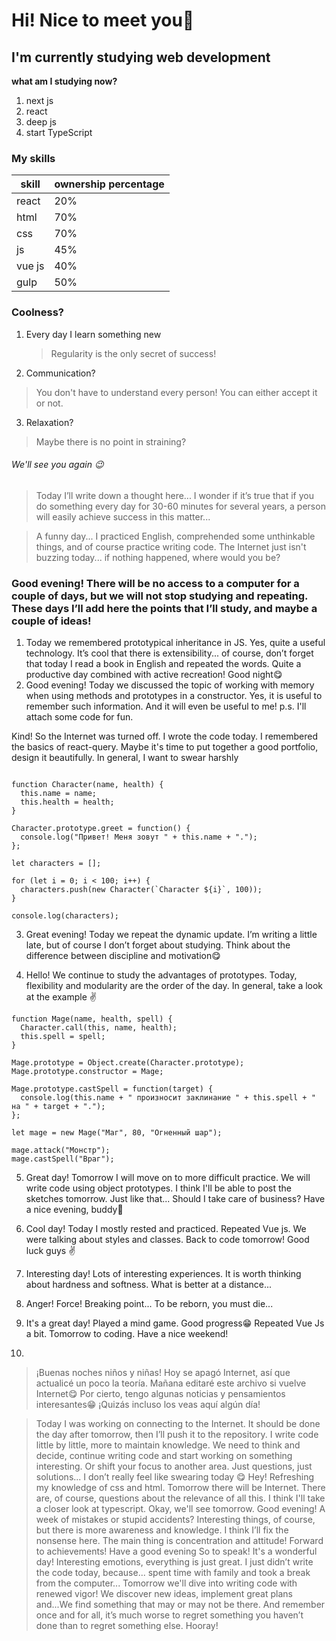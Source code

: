 # Hi! Nice to meet you👋
## I'm currently studying web development

**what am I studying now?**
1. next js
2. react
3. deep js
4. start TypeScript


### **My skills**
|skill|ownership percentage|
|-|--------|
|react|20%|
|html|70%|
|css|70%|
|js|45%|
|vue js|40%|
|gulp|50%|


### Coolness?
1. Every day I learn something new
	> Regularity is the only secret of success!
2. Communication?
  > You don't have to understand every person! You can either accept it or not.
3. Relaxation?
  > Maybe there is no point in straining?


###### We'll see you again 😉

> Today I’ll write down a thought here... I wonder if it’s true that if you do something every day for 30-60 minutes for several years, a person will easily achieve success in this matter...

> A funny day... I practiced English, comprehended some unthinkable things, and of course practice writing code. The Internet just isn't buzzing today... if nothing happened, where would you be?

### Good evening! There will be no access to a computer for a couple of days, but we will not stop studying and repeating. These days I’ll add here the points that I’ll study, and maybe a couple of ideas!
1. Today we remembered prototypical inheritance in JS. Yes, quite a useful technology. It’s cool that there is extensibility... of course, don’t forget that today I read a book in English and repeated the words. Quite a productive day combined with active recreation! Good night😋
2. Good evening! Today we discussed the topic of working with memory when using methods and prototypes in a constructor. Yes, it is useful to remember such information. And
 it will even be useful to me! p.s. I'll attach some code for fun.

Kind! So the Internet was turned off. I wrote the code today. I remembered the basics of react-query. Maybe it's time to put together a good portfolio, design it beautifully. In general, I want to swear harshly
```

function Character(name, health) {
  this.name = name;
  this.health = health;
}

Character.prototype.greet = function() {
  console.log("Привет! Меня зовут " + this.name + ".");
};

let characters = [];

for (let i = 0; i < 100; i++) {
  characters.push(new Character(`Character ${i}`, 100));
}

console.log(characters);
```

3. Great evening! Today we repeat the dynamic update. I’m writing a little late, but of course I don’t forget about studying. Think about the difference between discipline and motivation😋

4. Hello! We continue to study the advantages of prototypes. Today, flexibility and modularity are the order of the day. In general, take a look at the example ✌️

```
function Mage(name, health, spell) {
  Character.call(this, name, health);
  this.spell = spell;
}

Mage.prototype = Object.create(Character.prototype);
Mage.prototype.constructor = Mage;

Mage.prototype.castSpell = function(target) {
  console.log(this.name + " произносит заклинание " + this.spell + " на " + target + ".");
};

let mage = new Mage("Маг", 80, "Огненный шар");

mage.attack("Монстр");  
mage.castSpell("Враг");
```

5. Great day! Tomorrow I will move on to more difficult practice. We will write code using object prototypes. I think I'll be able to post the sketches tomorrow. Just like that... Should I take care of business? Have a nice evening, buddy💪

6. Cool day! Today I mostly rested and practiced. Repeated Vue js. We were talking about styles and classes. Back to code tomorrow! Good luck guys ✌️
7. Interesting day! Lots of interesting experiences. It is worth thinking about hardness and softness. What is better at a distance...
8. Anger! Force! Breaking point... To be reborn, you must die...
9. It's a great day! Played a mind game. Good progress😁 Repeated Vue Js a bit. Tomorrow to coding. Have a nice weekend!
10. 

> ¡Buenas noches niños y niñas! Hoy se apagó Internet, así que actualicé un poco la teoría. Mañana editaré este archivo si vuelve Internet😋 Por cierto, tengo algunas noticias y pensamientos interesantes😁 ¡Quizás incluso los veas aquí algún día!


> Today I was working on connecting to the Internet. It should be done the day after tomorrow, then I’ll push it to the repository. I write code little by little, more to maintain knowledge. We need to think and decide, continue writing code and start working on something interesting. Or shift your focus to another area. Just questions, just solutions... I don’t really feel like swearing today 😋
> Hey! Refreshing my knowledge of css and html. Tomorrow there will be Internet. There are, of course, questions about the relevance of all this. I think I'll take a closer look at typescript. Okay, we'll see tomorrow. Good evening!
> A week of mistakes or stupid accidents? Interesting things, of course, but there is more awareness and knowledge. I think I’ll fix the nonsense here. The main thing is concentration and attitude! Forward to achievements! Have a good evening
> So to speak! It's a wonderful day! Interesting emotions, everything is just great. I just didn’t write the code today, because... spent time with family and took a break from the computer... Tomorrow we'll dive into writing code with renewed vigor! We discover new ideas, implement great plans and...We find something that may or may not be there. And remember once and for all, it’s much worse to regret something you haven’t done than to regret something else.
Hooray!
> 
<!--
**LikeKod/LikeKod** is a ✨ _special_ ✨ repository because its `README.md` (this file) appears on your GitHub profile.

Here are some ideas to get you started:


- 🔭 I’m currently working on ...
- 🌱 I’m currently learning ...
- 👯 I’m looking to collaborate on ...
- 🤔 I’m looking for help with ...
- 💬 Ask me about ...
- 📫 How to reach me: ...
- 😄 Pronouns: ...
- ⚡ Fun fact: ...
-->
